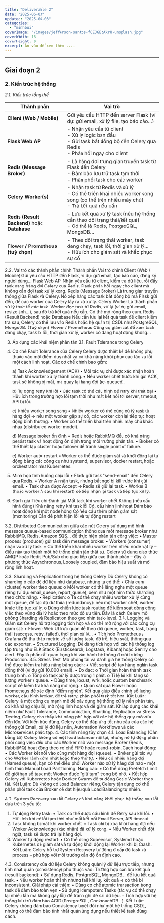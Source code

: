 ```yaml
---
title: "Deliverable 2"
date: "2025-06-03"
updated: "2025-06-03"
categories:
  - "minhbui"
coverImage: "/images/jefferson-santos-fCEJGBzAkrU-unsplash.jpg"
coverWidth: 16
coverHeight: 9
excerpt: Ấn vào để xem thêm ....
---
```


---
## Giai đoạn 2
### 2. Kiến trúc hệ thống
*2.1. Kiến trúc tổng thể*

| Thành phần                        | Vai trò                                                                                     |
|----------------------------------|---------------------------------------------------------------------------------------------|
| **Client (Web / Mobile)**        | Gửi yêu cầu HTTP đến server Flask (ví dụ: gửi email, xử lý file, tạo báo cáo...)           |
| **Flask Web API**                | - Nhận yêu cầu từ client  <br> - Xử lý logic ban đầu  <br> - Gửi task bất đồng bộ đến Celery qua Redis  <br> - Phản hồi ngay cho client |
| **Redis (Message Broker)**       | - Là hàng đợi trung gian truyền task từ Flask đến Celery  <br> - Đảm bảo lưu trữ task tạm thời  <br> - Phân phối task cho các worker |
| **Celery Worker(s)**             | - Nhận task từ Redis và xử lý  <br> - Có thể triển khai nhiều worker song song (có thể trên nhiều máy chủ)  <br> - Trả kết quả nếu cần |
| **Redis (Result Backend)** hoặc **Database** | - Lưu kết quả xử lý task (nếu hệ thống cần theo dõi trạng thái/kết quả)  <br> - Có thể là Redis, PostgreSQL, MongoDB… |
| **Flower / Prometheus (tuỳ chọn)** | - Theo dõi trạng thái worker, task đang chạy, task lỗi, thời gian xử lý...  <br> - Hữu ích cho giám sát và khắc phục sự cố |

2.2. Vai trò các thành phần chính
Thành phần	Vai trò chính
Client (Web / Mobile)	Gửi yêu cầu HTTP đến Flask, ví dụ: gửi email, tạo báo cáo, đăng ký người dùng…
Flask Web API	Nhận yêu cầu từ client, kiểm tra dữ liệu, rồi đẩy task sang hàng đợi Celery qua Redis. Flask phản hồi ngay cho client mà không cần đợi task xử lý xong.
Redis (Message Broker)	Là trung gian truyền thông giữa Flask và Celery. Nó xếp hàng các task bất đồng bộ mà Flask gửi đến, để các worker của Celery lấy ra và xử lý.
Celery Worker	Là thành phần xử lý thực tế các task. Worker đọc task từ Redis, xử lý (ví dụ gửi email, resize ảnh...), sau đó trả kết quả nếu cần. Có thể mở rộng theo cụm.
Redis (Result Backend) hoặc Database	Nếu cần lưu lại kết quả task để client kiểm tra sau, Celery có thể lưu vào Redis hoặc hệ quản trị CSDL như PostgreSQL, MongoDB.
(Tuỳ chọn) Flower / Prometheus	Công cụ giám sát để xem task đang chạy, task bị lỗi, thời gian xử lý, worker có đang hoạt động không...

3. Áp dụng các khái niệm phân tán
3.1. Fault Tolerance trong Celery 

1. Cơ chế Fault Tolerance của Celery
Celery được thiết kế để không phụ thuộc vào một điểm duy nhất và có khả năng khôi phục các tác vụ lỗi một cách linh hoạt. Các cơ chế chính bao gồm:

    a) Task Acknowledgement (ACK)
•	Mỗi tác vụ chỉ được xác nhận hoàn thành khi worker xử lý thành công.
•	Nếu worker chết trước khi gửi ACK, task sẽ không bị mất, mà quay lại hàng đợi (re-queued).


    b) Tự động retry khi lỗi
•	Các task có thể cấu hình để retry khi thất bại
•	Hữu ích trong trường hợp lỗi tạm thời như mất kết nối tới server, timeout, API bị lỗi.

    c) Nhiều worker song song
•	Nhiều worker có thể cùng xử lý task từ hàng đợi → nếu một worker gặp sự cố, các worker còn lại tiếp tục hoạt động bình thường.
•	Worker có thể triển khai trên nhiều máy chủ khác nhau (distributed worker model).

    d) Message broker ổn định
•	Redis hoặc RabbitMQ đều có khả năng persist task và hoạt động ổn định trong môi trường phân tán.
•	Broker có thể thiết lập cluster hoặc failover để tránh single point of failure.

    e) Worker auto-restart
•	Worker có thể được giám sát và khởi động lại tự động bằng các công cụ như systemd, supervisor, docker restart, hoặc orchestrator như Kubernetes.

2. Minh họa tình huống chịu lỗi
•	Flask gửi task "send-email" đến Celery qua Redis.
•	Worker A nhận task, nhưng bất ngờ bị kill trước khi gửi email.
•	Task chưa được Accept → Redis sẽ giữ lại task.
•	Worker B (hoặc worker A sau khi restart) sẽ tiếp nhận lại task và tiếp tục xử lý.

3. Đánh giá
Tiêu chí	Đánh giá
Mất task khi worker chết	Không (nếu cấu hình đúng)
Khả năng retry khi task lỗi	Có, cấu hình linh hoạt
Đảm bảo hoạt động khi một node hỏng	Có
Yêu cầu thêm phần giám sát (monitoring)	Cần để phát hiện lỗi và tự động restart

 3.2. Distributed Communication giữa các nút
Celery sử dụng mô hình message queue-based communication thông qua một message broker như RabbitMQ, Redis, Amazon SQS… để thực hiện phân tán công việc:
•	Master process (producer) gửi task đến message broker.
•	Workers (consumer) nhận và xử lý task.
•	Có thể triển khai nhiều worker trên nhiều node vật lý – điều này tạo thành một hệ thống phân tán thật sự.
Celery sử dụng giao thức AMQP hoặc Redis Pub/Sub cho giao tiếp giữa các thành phần – đây là phương thức Asynchronous, Loosely coupled, đảm bảo hiệu suất và mở rộng linh hoạt.

3.3. Sharding và Replication trong hệ thống Celery
Dù Celery không có sharding ở cấp độ dữ liệu như database, nhưng ta có thể:
•	Chia cụm (cluster) worker theo queue:
o	Mỗi worker có thể lắng nghe một queue riêng (ví dụ: email_queue, report_queue), xem như một hình thức sharding theo chức năng.
•	Replication:
o	Ta có thể chạy nhiều worker xử lý cùng một queue, để tạo độ dư thừa (redundancy): nếu một worker chết, worker khác tiếp tục xử lý.
o	Dùng chiến lược task routing để kiểm soát dòng công việc theo vùng địa lý hoặc theo mức độ ưu tiên.
Đây là cách Celery mô phỏng Sharding và Replication theo góc nhìn task-level.
3.4. Logging và Giám sát
Celery hỗ trợ logging tích hợp và có thể mở rộng với các công cụ giám sát:
•	Flower: Web UI trực quan để theo dõi queue, worker, task, trạng thái (success, retry, failed), thời gian xử lý...
•	Tích hợp Prometheus / Grafana để thu thập metric về số lượng task, độ trễ, hiệu suất, thông qua các exporter.
•	Structured Logging: Dễ dàng tích hợp với các hệ thống log tập trung như ELK Stack (Elasticsearch, Logstash, Kibana) hoặc Sentry cho alert.
 Đây là phần rất quan trọng khi vận hành hệ thống ở môi trường Production.
3.5. Stress Test: Mô phỏng tải và đánh giá hệ thống
Celery có thể được kiểm tra hiệu năng bằng cách:
•	Viết script để tạo hàng nghìn task đồng thời (ví dụ gửi 10.000 email).
•	Đo đạc:
o	Thời gian hoàn thành task trung bình.
o	Tổng số task xử lý được trong 1 phút.
o	Tỉ lệ lỗi khi tăng số lượng worker / queue.
•	Dùng time, locust, wrk, hoặc custom benchmark script để kiểm tra khả năng mở rộng.
•	Quan sát qua Flower hoặc Prometheus để xác định “điểm nghẽn”.
Kết quả giúp điều chỉnh số lượng worker, cấu hình broker, độ trễ retry, phân phối task tốt hơn.
                                                                                                                                            Kết Luận:
Celery là một công cụ mạnh mẽ để xây dựng hệ thống xử lý nền phân tán, có khả năng chịu lỗi, mở rộng linh hoạt và dễ giám sát. Khi áp dụng các khái niệm như Fault Tolerance, Communication, Sharding, Replication và Stress Testing, Celery cho thấy khả năng phù hợp với các hệ thống quy mô vừa đến lớn.
Với kiến trúc đúng, Celery có thể đáp ứng tốt nhu cầu của các hệ thống gửi Email, xử lý dữ liệu nền, Automation Workflows và các Microservices phức tạp.
4. Các tính năng tùy chọn
4.1. Load Balancing (Cân bằng tải)
Celery không có một load balancer nội tại, nhưng nó tự động phân phối công việc đều cho các Worker nhờ vào message Broker (Redis, RabbitMQ) hoạt động theo cơ chế FIFO hoặc round-robin.
      Cách hoạt động:
•	Các Worker kết nối vào cùng một hàng đợi (queue).
•	Broker gửi tác vụ cho Worker rảnh sớm nhất hoặc theo thứ tự.
•	Nếu có nhiều hàng đợi (Named queue), bạn có thể điều phối Worker nào xử lý hàng đợi nào – một hình thức Manual Load Partitioning.
 Nâng cao:
•	Có thể dùng Prefetch Limit để giới hạn số task một Worker được "giữ tạm" trong bộ nhớ.
•	Kết hợp Celery với Kubernetes hoặc Docker Swarm để tự động Scale Worker theo tải.
 Kết Luận: 
Dù không có Load Balancer riêng, Celery tận dụng cơ chế phân phối task của Broker để đạt hiệu quả Load Balancing tự nhiên.

 4.2. System Recovery sau lỗi
Celery có khả năng khôi phục hệ thống sau lỗi dựa trên 3 yếu tố:
   1. Tự động Retry task:
•	Task có thể được cấu hình để Retry sau khi lỗi.
•	Hữu ích khi có lỗi tạm thời như mất kết nối Email Server, API timeout...
   2. Task không bị mất khi worker chết:
•	Task chỉ bị xóa khỏi hàng đợi nếu Worker Acknowledge (xác nhận) đã xử lý xong.
•	Nếu Worker chết đột ngột, task sẽ được trả lại hàng đợi.
   3. Worker tự động restart:
•	Có thể dùng Supervisor, Systemd hoặc Kubernetes để giám sát và tự động khởi động lại Worker khi bị Crash.
Kết Luận: 
Celery hỗ trợ System Recovery tự động ở cấp độ task và process – phù hợp với môi trường cần độ ổn định cao.

 4.3. Consistency của dữ liệu
Celery không quản lý dữ liệu trực tiếp, nhưng tính nhất quán (consistency) phụ thuộc vào:
   Trường hợp cần lưu kết quả (result backend):
•	Sử dụng Redis, PostgreSQL, MongoDB... để lưu kết quả task.
•	Nếu worker hoàn thành nhưng fail khi lưu kết quả → có thể bị inconsistent.
   Giải pháp cải thiện:
•	Dùng cơ chế atomic transaction trong task để đảm bảo toàn vẹn
•	Sử dụng Idempotent Tasks (tác vụ có thể chạy lại nhiều lần mà không gây lỗi) để tránh ghi đè sai dữ liệu.
•	Tích hợp với hệ thống lưu trữ đảm bảo ACID (PostgreSQL, CockroachDB...).
Kết Luận: 
Celery không đảm bảo Consistency tuyệt đối như một hệ thống CSDL, nhưng có thể đảm bảo tính nhất quán ứng dụng nếu thiết kế task đúng cách.


